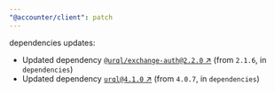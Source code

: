 ```yaml
---
"@accounter/client": patch
---
```

dependencies updates:
  - Updated dependency [`@urql/exchange-auth@2.2.0` ↗︎](https://www.npmjs.com/package/@urql/exchange-auth/v/2.2.0) (from `2.1.6`, in `dependencies`)
  - Updated dependency [`urql@4.1.0` ↗︎](https://www.npmjs.com/package/urql/v/4.1.0) (from `4.0.7`, in `dependencies`)
